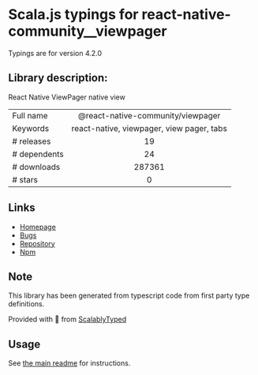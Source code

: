 
# Scala.js typings for react-native-community__viewpager

Typings are for version 4.2.0

## Library description:
React Native ViewPager native view

|                    |                 |
| ------------------ | :-------------: |
| Full name          | @react-native-community/viewpager |
| Keywords           | react-native, viewpager, view pager, tabs |
| # releases         | 19 |
| # dependents       | 24 |
| # downloads        | 287361 |
| # stars            | 0 |

## Links
- [Homepage](https://github.com/react-native-community/react-native-viewpager#readme)
- [Bugs](https://github.com/react-native-community/react-native-viewpager/issues)
- [Repository](https://github.com/react-native-community/react-native-viewpager)
- [Npm](https://www.npmjs.com/package/%40react-native-community%2Fviewpager)
    


## Note
This library has been generated from typescript code from first party type definitions.

Provided with :purple_heart: from [ScalablyTyped](https://github.com/oyvindberg/ScalablyTyped)

## Usage
See [the main readme](../../readme.md) for instructions.


